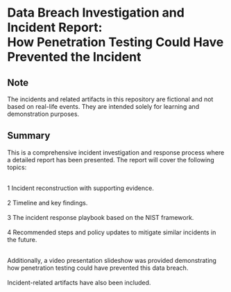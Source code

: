 # Data Breach Investigation and Incident Report: <br/>How Penetration Testing Could Have Prevented the Incident

<h2>Note</h2>

The incidents and related artifacts in this repository are fictional and not based on real-life events. They are intended solely for learning and demonstration purposes.

<h2>Summary</h2>
This is a comprehensive incident investigation and response process where a detailed report has been presented. The report will cover the following topics:<br/>

<br/>1 Incident reconstruction with supporting evidence.<br/>
<br/>2 Timeline and key findings.<br/>
<br/>3 The incident response playbook based on the NIST framework.<br/>
<br/>4 Recommended steps and policy updates to mitigate similar incidents in the future.<br/>

<br/>Additionally, a video presentation slideshow was provided demonstrating how penetration testing could have prevented this data breach.<br/>
<br/>Incident-related artifacts have also been included.<br/>



